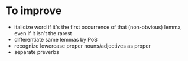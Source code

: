 # To improve
- italicize word if it's the first occurrence of that (non-obvious) lemma, even if it isn't the rarest
- differentiate same lemmas by PoS
- recognize lowercase proper nouns/adjectives as proper
- separate preverbs
